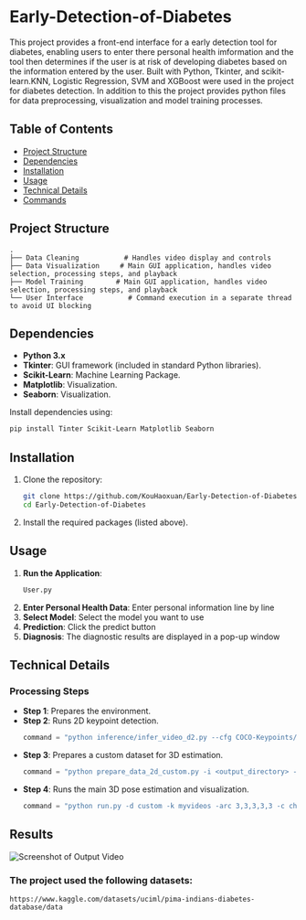 # Early-Detection-of-Diabetes

This project provides a front-end interface for a early detection tool for diabetes, enabling users to enter there personal health imformation and the tool then determines if the user is at risk of developing diabetes based on the information entered by the user. Built with Python, Tkinter, and scikit-learn.KNN, Logistic Regression, SVM and XGBoost were used in the project for diabetes detection. In addition to this the project provides python files for data preprocessing, visualization and model training processes.

## Table of Contents
- [Project Structure](#project-structure)
- [Dependencies](#dependencies)
- [Installation](#installation)
- [Usage](#usage)
- [Technical Details](#technical-details)
- [Commands](#commands)


## Project Structure
```
.
├── Data Cleaning           # Handles video display and controls
├── Data Visualization     # Main GUI application, handles video selection, processing steps, and playback
├── Model Training        # Main GUI application, handles video selection, processing steps, and playback 
└── User Interface           # Command execution in a separate thread to avoid UI blocking
```

## Dependencies
- **Python 3.x**
- **Tkinter**: GUI framework (included in standard Python libraries).
- **Scikit-Learn**: Machine Learning Package.
- **Matplotlib**: Visualization.
- **Seaborn**: Visualization.


Install dependencies using:
```bash
pip install Tinter Scikit-Learn Matplotlib Seaborn
```

## Installation
1. Clone the repository:
   ```bash
   git clone https://github.com/KouHaoxuan/Early-Detection-of-Diabetes
   cd Early-Detection-of-Diabetes
   ```
2. Install the required packages (listed above).

## Usage
1. **Run the Application**:
   ```bash
   User.py
   ```
2. **Enter Personal Health Data**: Enter personal information line by line
3. **Select Model**: Select the model you want to use
3. **Prediction**: Click the predict button
4. **Diagnosis**: The diagnostic results are displayed in a pop-up window

## Technical Details
### Processing Steps
- **Step 1**: Prepares the environment.
- **Step 2**: Runs 2D keypoint detection.
  ```python
  command = "python inference/infer_video_d2.py --cfg COCO-Keypoints/keypoint_rcnn_R_101_FPN_3x.yaml --output-dir <output_directory> --image-ext mp4 <input_directory>"
  ```
- **Step 3**: Prepares a custom dataset for 3D estimation.
  ```python
  command = "python prepare_data_2d_custom.py -i <output_directory> -o myvideos"
  ```
- **Step 4**: Runs the main 3D pose estimation and visualization.
  ```python
  command = "python run.py -d custom -k myvideos -arc 3,3,3,3,3 -c checkpoint --evaluate pretrained_h36m_detectron_coco.bin --render --viz-video <input_video_path> --viz-output <output_path>"
  ```

## Results
![Screenshot of Output Video](output.png)

### The project used the following datasets:

```
https://www.kaggle.com/datasets/uciml/pima-indians-diabetes-database/data
```
